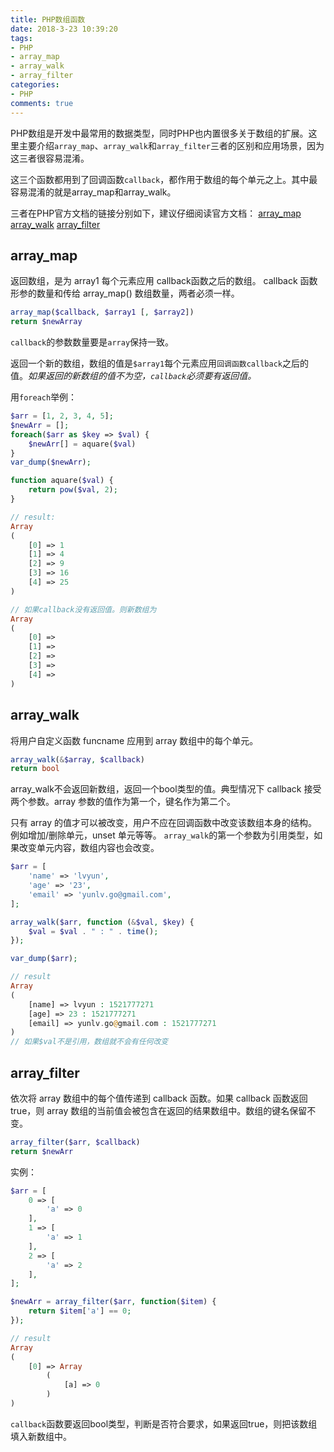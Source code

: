 ```yaml
---
title: PHP数组函数
date: 2018-3-23 10:39:20
tags:
- PHP
- array_map
- array_walk
- array_filter
categories:
- PHP
comments: true
---
```


PHP数组是开发中最常用的数据类型，同时PHP也内置很多关于数组的扩展。这里主要介绍`array_map`、`array_walk`和`array_filter`三者的区别和应用场景，因为这三者很容易混淆。
<!-- more -->
这三个函数都用到了回调函数`callback`，都作用于数组的每个单元之上。其中最容易混淆的就是array_map和array_walk。

三者在PHP官方文档的链接分别如下，建议仔细阅读官方文档：
[array_map](http://php.net/manual/zh/function.array-map.php)
[array_walk](http://php.net/manual/zh/function.array-walk.php)
[array_filter](http://php.net/manual/zh/function.array-filter.php)


## array_map

返回数组，是为 array1 每个元素应用 callback函数之后的数组。 callback 函数形参的数量和传给 array_map() 数组数量，两者必须一样。
```php
array_map($callback, $array1 [, $array2])
return $newArray
```

`callback`的参数数量要是`array`保持一致。

返回一个新的数组，数组的值是`$array1`每个元素应用`回调函数callback`之后的值。*如果返回的新数组的值不为空，`callback`必须要有返回值。*

用`foreach`举例：
```php
$arr = [1, 2, 3, 4, 5];
$newArr = [];
foreach($arr as $key => $val) {
    $newArr[] = aquare($val)
}
var_dump($newArr);

function aquare($val) {
    return pow($val, 2);
}

// result:
Array
(
    [0] => 1
    [1] => 4
    [2] => 9
    [3] => 16
    [4] => 25
)

// 如果callback没有返回值。则新数组为
Array
(
    [0] =>
    [1] =>
    [2] =>
    [3] =>
    [4] =>
)
```

## array_walk

将用户自定义函数 funcname 应用到 array 数组中的每个单元。

```php
array_walk(&$array, $callback)
return bool
```

array_walk不会返回新数组，返回一个bool类型的值。典型情况下 callback 接受两个参数。array 参数的值作为第一个，键名作为第二个。

只有 array 的值才可以被改变，用户不应在回调函数中改变该数组本身的结构。例如增加/删除单元，unset 单元等等。
`array_walk`的第一个参数为引用类型，如果改变单元内容，数组内容也会改变。

```php
$arr = [
    'name' => 'lvyun',
    'age' => '23',
    'email' => 'yunlv.go@gmail.com',
];

array_walk($arr, function (&$val, $key) {
    $val = $val . " : " . time();
});

var_dump($arr);

// result
Array
(
    [name] => lvyun : 1521777271
    [age] => 23 : 1521777271
    [email] => yunlv.go@gmail.com : 1521777271
)
// 如果$val不是引用，数组就不会有任何改变
```

## array_filter

依次将 array 数组中的每个值传递到 callback 函数。如果 callback 函数返回 true，则 array 数组的当前值会被包含在返回的结果数组中。数组的键名保留不变。
```php
array_filter($arr, $callback)
return $newArr
```

实例：
```php
$arr = [
    0 => [
        'a' => 0
    ],
    1 => [
        'a' => 1
    ],
    2 => [
        'a' => 2
    ],
];

$newArr = array_filter($arr, function($item) {
    return $item['a'] == 0;
});

// result
Array
(
    [0] => Array
        (
            [a] => 0
        )
)
```

`callback`函数要返回bool类型，判断是否符合要求，如果返回true，则把该数组填入新数组中。
